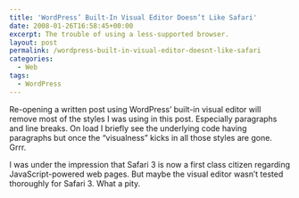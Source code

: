 ```yaml
---
title: 'WordPress’ Built-In Visual Editor Doesn’t Like Safari'
date: 2008-01-26T16:58:45+00:00
excerpt: The trouble of using a less-supported browser.
layout: post
permalink: /wordpress-built-in-visual-editor-doesnt-like-safari
categories:
  - Web
tags:
  - WordPress
---
```

Re-opening a written post using WordPress’ built-in visual editor will remove most of the styles I was using in this post. Especially paragraphs and line breaks. On load I briefly see the underlying code having paragraphs but once the “visualness” kicks in all those styles are gone. Grrr.

I was under the impression that Safari 3 is now a first class citizen regarding JavaScript-powered web pages. But maybe the visual editor wasn’t tested thoroughly for Safari 3. What a pity.